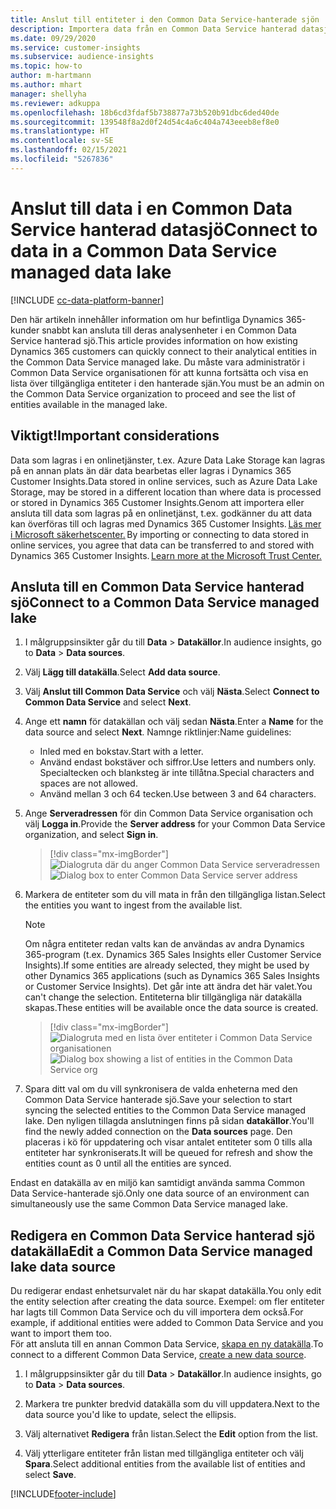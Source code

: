 ```yaml
---
title: Anslut till entiteter i den Common Data Service-hanterade sjön
description: Importera data från en Common Data Service hanterad datasjö.
ms.date: 09/29/2020
ms.service: customer-insights
ms.subservice: audience-insights
ms.topic: how-to
author: m-hartmann
ms.author: mhart
manager: shellyha
ms.reviewer: adkuppa
ms.openlocfilehash: 18b6cd3fdaf5b738877a73b520b91dbc6ded40de
ms.sourcegitcommit: 139548f8a2d0f24d54c4a6c404a743eeeb8ef8e0
ms.translationtype: HT
ms.contentlocale: sv-SE
ms.lasthandoff: 02/15/2021
ms.locfileid: "5267836"
---
```

# <a name="connect-to-data-in-a-common-data-service-managed-data-lake"></a><span data-ttu-id="9a111-103">Anslut till data i en Common Data Service hanterad datasjö</span><span class="sxs-lookup"><span data-stu-id="9a111-103">Connect to data in a Common Data Service managed data lake</span></span>

[!INCLUDE [cc-data-platform-banner](../includes/cc-data-platform-banner.md)]

<span data-ttu-id="9a111-104">Den här artikeln innehåller information om hur befintliga Dynamics 365-kunder snabbt kan ansluta till deras analysenheter i en Common Data Service hanterad sjö.</span><span class="sxs-lookup"><span data-stu-id="9a111-104">This article provides information on how existing Dynamics 365 customers can quickly connect to their analytical entities in the Common Data Service managed lake.</span></span> <span data-ttu-id="9a111-105">Du måste vara administratör i Common Data Service organisationen för att kunna fortsätta och visa en lista över tillgängliga entiteter i den hanterade sjän.</span><span class="sxs-lookup"><span data-stu-id="9a111-105">You must be an admin on the Common Data Service organization to proceed and see the list of entities available in the managed lake.</span></span>

## <a name="important-considerations"></a><span data-ttu-id="9a111-106">Viktigt!</span><span class="sxs-lookup"><span data-stu-id="9a111-106">Important considerations</span></span>

<span data-ttu-id="9a111-107">Data som lagras i en onlinetjänster, t.ex. Azure Data Lake Storage kan lagras på en annan plats än där data bearbetas eller lagras i Dynamics 365 Customer Insights.</span><span class="sxs-lookup"><span data-stu-id="9a111-107">Data stored in online services, such as Azure Data Lake Storage, may be stored in a different location than where data is processed or stored in Dynamics 365 Customer Insights.</span></span><span data-ttu-id="9a111-108">Genom att importera eller ansluta till data som lagras på en onlinetjänst, t.ex. godkänner du att data kan överföras till och lagras med Dynamics 365 Customer Insights. [Läs mer i Microsoft säkerhetscenter.](https://www.microsoft.com/trust-center)</span><span class="sxs-lookup"><span data-stu-id="9a111-108"> By importing or connecting to data stored in online services, you agree that data can be transferred to and stored with Dynamics 365 Customer Insights. [Learn more at the Microsoft Trust Center.](https://www.microsoft.com/trust-center)</span></span>

## <a name="connect-to-a-common-data-service-managed-lake"></a><span data-ttu-id="9a111-109">Ansluta till en Common Data Service hanterad sjö</span><span class="sxs-lookup"><span data-stu-id="9a111-109">Connect to a Common Data Service managed lake</span></span>

1. <span data-ttu-id="9a111-110">I målgruppsinsikter går du till **Data** > **Datakällor**.</span><span class="sxs-lookup"><span data-stu-id="9a111-110">In audience insights, go to **Data** > **Data sources**.</span></span>

2. <span data-ttu-id="9a111-111">Välj **Lägg till datakälla**.</span><span class="sxs-lookup"><span data-stu-id="9a111-111">Select **Add data source**.</span></span>

3. <span data-ttu-id="9a111-112">Välj **Anslut till Common Data Service** och välj **Nästa**.</span><span class="sxs-lookup"><span data-stu-id="9a111-112">Select **Connect to Common Data Service** and select **Next**.</span></span>

4. <span data-ttu-id="9a111-113">Ange ett **namn** för datakällan och välj sedan **Nästa**.</span><span class="sxs-lookup"><span data-stu-id="9a111-113">Enter a **Name** for the data source and select **Next**.</span></span> <span data-ttu-id="9a111-114">Namnge riktlinjer:</span><span class="sxs-lookup"><span data-stu-id="9a111-114">Name guidelines:</span></span> 
   - <span data-ttu-id="9a111-115">Inled med en bokstav.</span><span class="sxs-lookup"><span data-stu-id="9a111-115">Start with a letter.</span></span>
   - <span data-ttu-id="9a111-116">Använd endast bokstäver och siffror.</span><span class="sxs-lookup"><span data-stu-id="9a111-116">Use letters and numbers only.</span></span> <span data-ttu-id="9a111-117">Specialtecken och blanksteg är inte tillåtna.</span><span class="sxs-lookup"><span data-stu-id="9a111-117">Special characters and spaces are not allowed.</span></span>
   - <span data-ttu-id="9a111-118">Använd mellan 3 och 64 tecken.</span><span class="sxs-lookup"><span data-stu-id="9a111-118">Use between 3 and 64 characters.</span></span>

5. <span data-ttu-id="9a111-119">Ange **Serveradressen** för din Common Data Service organisation och välj **Logga in**.</span><span class="sxs-lookup"><span data-stu-id="9a111-119">Provide the **Server address** for your Common Data Service organization, and select **Sign in**.</span></span>

   > [!div class="mx-imgBorder"]
   > <span data-ttu-id="9a111-120">![Dialogruta där du anger Common Data Service serveradressen](media/enter-CDS-org-details.png)</span><span class="sxs-lookup"><span data-stu-id="9a111-120">![Dialog box to enter Common Data Service server address](media/enter-CDS-org-details.png)</span></span>

6. <span data-ttu-id="9a111-121">Markera de entiteter som du vill mata in från den tillgängliga listan.</span><span class="sxs-lookup"><span data-stu-id="9a111-121">Select the entities you want to ingest from the available list.</span></span>    

   > [!NOTE]
   > <span data-ttu-id="9a111-122">Om några entiteter redan valts kan de användas av andra Dynamics 365-program (t.ex. Dynamics 365 Sales Insights eller Customer Service Insights).</span><span class="sxs-lookup"><span data-stu-id="9a111-122">If some entities are already selected, they might be used by other Dynamics 365 applications (such as Dynamics 365 Sales Insights or Customer Service Insights).</span></span> <span data-ttu-id="9a111-123">Det går inte att ändra det här valet.</span><span class="sxs-lookup"><span data-stu-id="9a111-123">You can't change the selection.</span></span> <span data-ttu-id="9a111-124">Entiteterna blir tillgängliga när datakälla skapas.</span><span class="sxs-lookup"><span data-stu-id="9a111-124">These entities will be available once the data source is created.</span></span>

   > [!div class="mx-imgBorder"]
   > <span data-ttu-id="9a111-125">![Dialogruta med en lista över entiteter i Common Data Service organisationen](media/select-analytical-entities.png)</span><span class="sxs-lookup"><span data-stu-id="9a111-125">![Dialog box showing a list of entities in the Common Data Service org](media/select-analytical-entities.png)</span></span>

7. <span data-ttu-id="9a111-126">Spara ditt val om du vill synkronisera de valda enheterna med den Common Data Service hanterade sjö.</span><span class="sxs-lookup"><span data-stu-id="9a111-126">Save your selection to start syncing the selected entities to the Common Data Service managed lake.</span></span> <span data-ttu-id="9a111-127">Den nyligen tillagda anslutningen finns på sidan **datakällor**.</span><span class="sxs-lookup"><span data-stu-id="9a111-127">You'll find the newly added connection on the **Data sources** page.</span></span> <span data-ttu-id="9a111-128">Den placeras i kö för uppdatering och visar antalet entiteter som 0 tills alla entiteter har synkroniserats.</span><span class="sxs-lookup"><span data-stu-id="9a111-128">It will be queued for refresh and show the entities count as 0 until all the entities are synced.</span></span>

<span data-ttu-id="9a111-129">Endast en datakälla av en miljö kan samtidigt använda samma Common Data Service-hanterade sjö.</span><span class="sxs-lookup"><span data-stu-id="9a111-129">Only one data source of an environment can simultaneously use the same Common Data Service managed lake.</span></span>

## <a name="edit-a-common-data-service-managed-lake-data-source"></a><span data-ttu-id="9a111-130">Redigera en Common Data Service hanterad sjö datakälla</span><span class="sxs-lookup"><span data-stu-id="9a111-130">Edit a Common Data Service managed lake data source</span></span>

<span data-ttu-id="9a111-131">Du redigerar endast enhetsurvalet när du har skapat datakälla.</span><span class="sxs-lookup"><span data-stu-id="9a111-131">You only edit the entity selection after creating the data source.</span></span> <span data-ttu-id="9a111-132">Exempel: om fler entiteter har lagts till Common Data Service och du vill importera dem också.</span><span class="sxs-lookup"><span data-stu-id="9a111-132">For example, if additional entities were added to Common Data Service and you want to import them too.</span></span>    
<span data-ttu-id="9a111-133">För att ansluta till en annan Common Data Service, [skapa en ny datakälla](#connect-to-a-common-data-service-managed-lake).</span><span class="sxs-lookup"><span data-stu-id="9a111-133">To connect to a different Common Data Service, [create a new data source](#connect-to-a-common-data-service-managed-lake).</span></span>

1. <span data-ttu-id="9a111-134">I målgruppsinsikter går du till **Data** > **Datakällor**.</span><span class="sxs-lookup"><span data-stu-id="9a111-134">In audience insights, go to **Data** > **Data sources**.</span></span>

2. <span data-ttu-id="9a111-135">Markera tre punkter bredvid datakälla som du vill uppdatera.</span><span class="sxs-lookup"><span data-stu-id="9a111-135">Next to the data source you'd like to update, select the ellipsis.</span></span>

3. <span data-ttu-id="9a111-136">Välj alternativet **Redigera** från listan.</span><span class="sxs-lookup"><span data-stu-id="9a111-136">Select the **Edit** option from the list.</span></span>

4. <span data-ttu-id="9a111-137">Välj ytterligare entiteter från listan med tillgängliga entiteter och välj **Spara**.</span><span class="sxs-lookup"><span data-stu-id="9a111-137">Select additional entities from the available list of entities and select **Save**.</span></span>


[!INCLUDE[footer-include](../includes/footer-banner.md)]